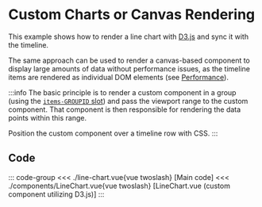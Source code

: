 <script setup>
import Example from './line-chart.vue'
</script>

# Custom Charts or Canvas Rendering
This example shows how to render a line chart with [D3.js](https://d3js.org/) and sync it with the timeline.

The same approach can be used to render a canvas-based component to display large amounts of data without performance issues, as the timeline items are rendered as individual DOM elements (see [Performance](/guide/performance)).

:::info
The basic principle is to render a custom component in a group (using the [`items-GROUPID` slot](/reference/slots)) and pass the viewport range to the custom component. That component is then responsible for rendering the data points within this range.

Position the custom component over a timeline row with CSS.
:::
<Example/>

## Code

::: code-group
<<< ./line-chart.vue{vue twoslash} [Main code]
<<< ./components/LineChart.vue{vue twoslash} [LineChart.vue (custom component utilizing D3.js)]
:::
